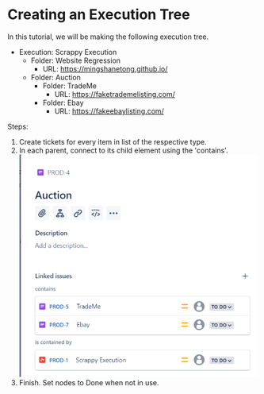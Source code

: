 # Creating an Execution Tree

In this tutorial, we will be making the following execution tree.

- Execution: Scrappy Execution
  - Folder: Website Regression
    - URL: https://mingshanetong.github.io/
  - Folder: Auction
    - Folder: TradeMe
      - URL: https://faketrademelisting.com/
    - Folder: Ebay
      - URL: https://fakeebaylisting.com/

Steps:
1. Create tickets for every item in list of the respective type.
2. In each parent, connect to its child element using the 'contains'.
![contains example](images/Contains.png)
3. Finish. Set nodes to Done when not in use. 